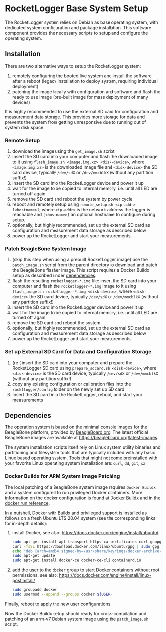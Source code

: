 # RocketLogger Base System Setup

The RocketLogger system relies on Debian as base operating system, with dedicated system
configuration and package installation. This software component provides the necessary
scripts to setup and configure the operating system.


## Installation
There are two alternative ways to setup the RocketLogger system:
1. remotely configuring the booted live system and install the software after a reboot (legacy
   installation to deploy system, requiring individual deployment)
2. patching the image locally with configuration and software and flash the ready to use image
   (pre-built image for mass deployment of many devices)

It is highly recommended to use the external SD card for configuration and measurement data
storage. This provides more storage for data and prevents the system from getting unresponsive
due to running out of system disk space.


### Remote Setup

1. download the image using the `get_image.sh` script
2. insert the SD card into your computer and flash the downloaded image to it using
   `flash_image.sh <image.img.xz> <disk-device>`, where `<image.img.xz>` is the downloaded image
   file and `<disk-device>` the SD card device, typically `/dev/sdX` or `/dev/mmcblkX` (without
   any partition suffix!)
3. insert the SD card into the RocketLogger device and power it up
4. wait for the image to be copied to internal memory, i.e. until all LED are turned off again
5. remove the SD card and reboot the system by power cycle
6. reboot and remotely setup using `remote_setup.sh <ip-addr> [<hostname>]`, where `<ip-addr>` is
   the network address the logger is reachable and `[<hostname>]` an optional hostname to
   configure during setup.
7. optionally, but highly recommended, set up the external SD card as configuration and
   measurement data storage as described below
8. power up the RocketLogger and start your measurements.


### Patch BeagleBone System Image

1. (skip this step when using a prebuilt RocketLogger image) use the `patch_image.sh` script from 
   the parent directory to download and patch the BeagleBone flasher image. This script requires a
   Docker Buildx setup as described under [dependencies](#dependencies).
2. flash the resulting `rocketlogger-*.img` file: insert the SD card into your computer and flash
   the `rocketlogger-*.img` image to it using `flash_image.sh rocketlogger-*.img <disk-device>`,
   where `<disk-device>` the SD card device, typically `/dev/sdX` or `/dev/mmcblkX` (without any
   partition suffix!)
3. insert the SD card into the RocketLogger device and power it up
4. wait for the image to be copied to internal memory, i.e. until all LED are turned off again
5. remove the SD card and reboot the system
6. optionally, but highly recommended, set up the external SD card as configuration and
   measurement data storage as described below
7. power up the RocketLogger and start your measurements.


### Set up External SD Card for Data and Configuration Storage

1. (re-)insert the SD card into your computer and prepare the RocketLogger SD card using
   `prepare_sdcard.sh <disk-device>`, where `<disk-device>` is the SD card device, typically
   `/dev/sdX` or `/dev/mmcblkX` (without any partition suffix!)
2. copy any existing configuration or calibration files into the `rocktlogger/config` folder
   on the newly set up SD card
3. Insert the SD card into the RocketLogger, reboot, and start your measurements


## Dependencies

The operation system is based on the minimal console images for the BeagleBone platform, provided
by [BeagleBoard.org](https://beagleboard.org). The latest official BeagleBone images are available
at <https://beagleboard.org/latest-images>.

The system installation scripts itself rely on Linux system utility binaries and partitioning and
filesystem tools that are typically included with any basic Linux based operating system.
Tools that might not come preinstalled with your favorite Linux operating system installation are:
`curl`, `dd`, `git`, `xz`


### Docker Buildx for ARM System Image Patching

The local patching of a BeagleBone system image requires `Docker Buildx` and a system configured
to run privileged Docker containers. More information on the docker configuration is found at
[Docker Buildx](https://docs.docker.com/buildx/working-with-buildx/) and in the
[docker run reference](https://docs.docker.com/engine/reference/run/#runtime-privilege-and-linux-capabilities).

In a nutshell, Docker with Buildx and privileged support is installed as follows on a fresh
Ubuntu LTS 20.04 system (see the corresponding links for in-depth details):

1. install Docker, see also: https://docs.docker.com/engine/install/ubuntu/
   ```bash
   sudo apt-get install apt-transport-https ca-certificates curl gnupg lsb-release
   curl -fsSL https://download.docker.com/linux/ubuntu/gpg | sudo gpg --dearmor -o /usr/share/keyrings/docker-archive-keyring.gpg
   echo "deb [arch=amd64 signed-by=/usr/share/keyrings/docker-archive-keyring.gpg] https://download.docker.com/linux/ubuntu $(lsb_release -cs) stable" | sudo tee /etc/apt/sources.list.d/docker.list > /dev/null
   sudo apt-get update
   sudo apt-get install docker-ce docker-ce-cli containerd.io
   ```

2. add the user to the `docker` group to start Docker containers without root permissions,
   see also: https://docs.docker.com/engine/install/linux-postinstall/
   ```bash
   sudo groupadd docker
   sudo usermod --append --groups docker ${USER}
   ```

Finally, reboot to apply the new user configurations.

Now the Docker Buildx setup should ready for cross-compilation and patching of an arm-v7 Debian
system image using the `patch_image.sh` script.
